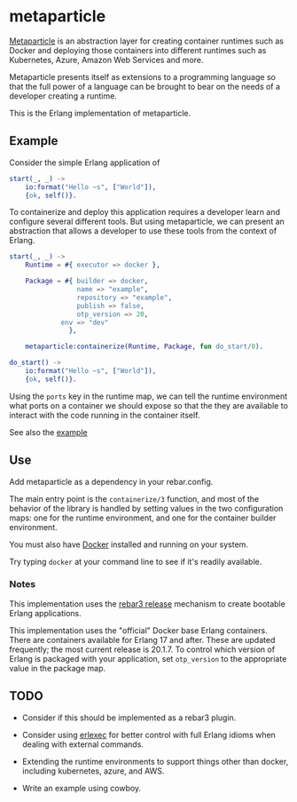 metaparticle
============

[Metaparticle][1] is an abstraction layer for creating container runtimes such as
Docker and deploying those containers into different runtimes such as
Kubernetes, Azure, Amazon Web Services and more.

Metaparticle presents itself as extensions to a programming language so that
the full power of a language can be brought to bear on the needs of a developer
creating a runtime.

This is the Erlang implementation of metaparticle.

Example
-------
Consider the simple Erlang application of

```erlang
start(_, _) ->
    io:format("Hello ~s", ["World"]),
    {ok, self()}.
```

To containerize and deploy this application requires a developer learn and
configure several different tools. But using metaparticle, we can present an
abstraction that allows a developer to use these tools from the context of
Erlang.

```erlang
start(_, _) ->
    Runtime = #{ executor => docker },

    Package = #{ builder => docker,
                 name => "example",
                 repository => "example",
                 publish => false,
                 otp_version => 20,
	         env => "dev"
               },

    metaparticle:containerize(Runtime, Package, fun do_start/0).

do_start() ->
    io:format("Hello ~s", ["World"]),
    {ok, self()}.
```

Using the `ports` key in the runtime map, we can tell the runtime environment
what ports on a container we should expose so that the they are available to
interact with the code running in the container itself.

See also the [example][5]

Use
---
Add metaparticle as a dependency in your rebar.config.

The main entry point is the `containerize/3` function, and most of the behavior
of the library is handled by setting values in the two configuration maps: one
for the runtime environment, and one for the container builder environment.

You must also have [Docker][3] installed and running on your system.

Try typing `docker` at your command line to see if it's readily available.

### Notes ###

This implementation uses the [rebar3 release][4] mechanism to create
bootable Erlang applications.  

This implementation uses the "official" Docker base Erlang 
containers. There are containers available for Erlang 17 and
after.  These are updated frequently; the most current release
is 20.1.7. To control which version of Erlang is packaged with
your application, set `otp_version` to the appropriate value 
in the package map.

TODO
----

* Consider if this should be implemented as a rebar3 plugin.

* Consider using [erlexec][2] for better control with full Erlang idioms when
  dealing with external commands.

* Extending the runtime environments to support things other than docker, including
  kubernetes, azure, and AWS.

* Write an example using cowboy.

[1]: https://metaparticle.io/
[2]: https://saleyn.github.io/erlexec/
[3]: https://get.docker.io/
[4]: http://www.rebar3.org/v3.0/docs/releases
[5]: https://github.com/spawnfest/metaparticler/blob/master/erlang/metaparticle/src/metaparticle_example.erl
